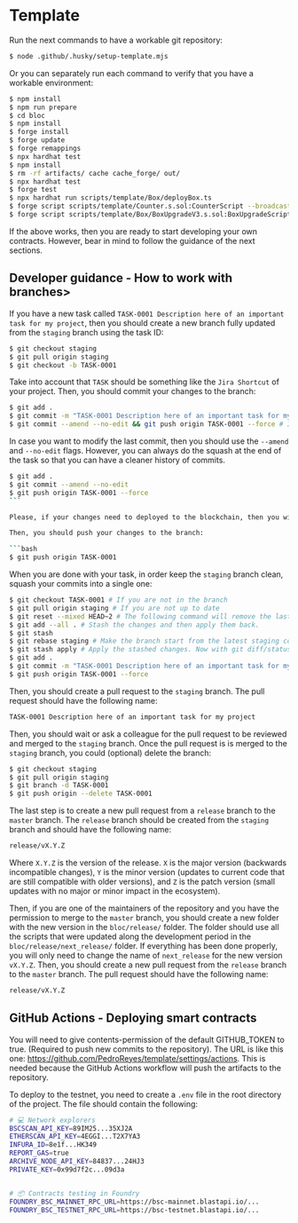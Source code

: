 # Template

Run the next commands to have a workable git repository:

```bash
$ node .github/.husky/setup-template.mjs
```

Or you can separately run each command to verify that you have a workable environment:

```bash
$ npm install
$ npm run prepare
$ cd bloc
$ npm install
$ forge install
$ forge update
$ forge remappings
$ npx hardhat test
$ npm install
$ rm -rf artifacts/ cache cache_forge/ out/
$ npx hardhat test
$ forge test
$ npx hardhat run scripts/template/Box/deployBox.ts
$ forge script scripts/template/Counter.s.sol:CounterScript --broadcast
$ forge script scripts/template/Box/BoxUpgradeV3.s.sol:BoxUpgradeScript --broadcast --fork-url https://bsc-testnet.blastapi.io/9c457fd9-f917-42ab-af42-a761815ca337
```

If the above works, then you are ready to start developing your own contracts. However, bear in mind to follow the guidance of the next sections.

## Developer guidance - How to work with branches>

If you have a new task called `TASK-0001 Description here of an important task for my project`, then you should create a new branch fully updated from the `staging` branch using the task ID:

```bash
$ git checkout staging
$ git pull origin staging
$ git checkout -b TASK-0001
```

Take into account that `TASK` should be something like the `Jira Shortcut` of your project. Then, you should commit your changes to the branch:

```bash
$ git add .
$ git commit -m "TASK-0001 Description here of an important task for my project"
$ git commit --amend --no-edit && git push origin TASK-0001 --force # If you need to modify the last commit
```

In case you want to modify the last commit, then you should use the `--amend` and `--no-edit` flags. However, you can always do the squash at the end of the task so that you can have a cleaner history of commits.

````bash
$ git add .
$ git commit --amend --no-edit
$ git push origin TASK-0001 --force
```

Please, if your changes need to deployed to the blockchain, then you will have to modify the `bloc/release/next_release/` folder with the code needed to deploy your changes and to verify them. Check the `bloc/release/template/` folder to see an example of how to do it. These files will be used by the GitHub Actions workflow to deploy your changes to the blockchain. Make sure that your changes are working properly before pushing them to the repository in a hardhat (mandatory), bscTestnet (mandatory), and bscMainnet (if possible) environment.

Then, you should push your changes to the branch:

```bash
$ git push origin TASK-0001
````

When you are done with your task, in order keep the `staging` branch clean, squash your commits into a single one:

```bash
$ git checkout TASK-0001 # If you are not in the branch
$ git pull origin staging # If you are not up to date
$ git reset --mixed HEAD~2 # The following command will remove the last 2 commits, the local repo will be as if the content of the last 2 commits was done on the workspace, but neither added nor committed to the index, including the merge content. At this step, git status may show more modifications than the actual work you did because it is comparing the state of your branch (your code + new changes on staging) to the last commit on the branch. Don't panic!
$ git add --all . # Stash the changes and then apply them back.
$ git stash
$ git rebase staging # Make the branch start from the latest staging commit
$ git stash apply # Apply the stashed changes. Now with git diff/status you should see only the changes you made on the branch.
$ git add .
$ git commit -m "TASK-0001 Description here of an important task for my project"
$ git push origin TASK-0001 --force
```

Then, you should create a pull request to the `staging` branch. The pull request should have the following name:

```bash
TASK-0001 Description here of an important task for my project
```

Then, you should wait or ask a colleague for the pull request to be reviewed and merged to the `staging` branch. Once the pull request is is merged to the `staging` branch, you could (optional) delete the branch:

```bash
$ git checkout staging
$ git pull origin staging
$ git branch -d TASK-0001
$ git push origin --delete TASK-0001
```

The last step is to create a new pull request from a `release` branch to the `master` branch. The `release` branch should be created from the `staging` branch and should have the following name:

```bash
release/vX.Y.Z
```

Where `X.Y.Z` is the version of the release. `X` is the major version (backwards incompatible changes), `Y` is the minor version (updates to current code that are still compatible with older versions), and `Z` is the patch version (small updates with no major or minor impact in the ecosystem).

Then, if you are one of the maintainers of the repository and you have the permission to merge to the `master` branch, you should create a new folder with the new version in the `bloc/release/` folder. The folder should use all the scripts that were updated along the development period in the `bloc/release/next_release/` folder. If everything has been done properly, you will only need to change the name of `next_release` for the new version `vX.Y.Z`. Then, you should create a new pull request from the `release` branch to the `master` branch. The pull request should have the following name:

```bash
release/vX.Y.Z
```

## GitHub Actions - Deploying smart contracts

You will need to give contents-permission of the default GITHUB_TOKEN to true. (Required to push new commits to the repository). The URL is like this one: https://github.com/PedroReyes/template/settings/actions. This is needed because the GitHub Actions workflow will push the artifacts to the repository.

To deploy to the testnet, you need to create a `.env` file in the root directory of the project. The file should contain the following:

```bash
# 💻 Network explorers
BSCSCAN_API_KEY=89IM25...35XJ2A
ETHERSCAN_API_KEY=4EGGI...T2X7YA3
INFURA_ID=8e1f...HK349
REPORT_GAS=true
ARCHIVE_NODE_API_KEY=84837...24HJ3
PRIVATE_KEY=0x99d7f2c...09d3a


# 📦 Contracts testing in Foundry
FOUNDRY_BSC_MAINNET_RPC_URL=https://bsc-mainnet.blastapi.io/...
FOUNDRY_BSC_TESTNET_RPC_URL=https://bsc-testnet.blastapi.io/...
```

